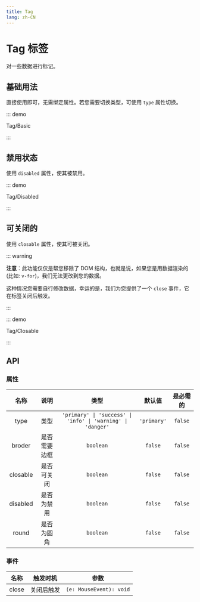 ```yaml
---
title: Tag
lang: zh-CN
---
```


# Tag 标签

对一些数据进行标记。

## 基础用法

直接使用即可，无需绑定属性。若您需要切换类型，可使用 `type` 属性切换。

::: demo

Tag/Basic

:::

## 禁用状态

使用 `disabled` 属性，使其被禁用。

::: demo

Tag/Disabled

:::

## 可关闭的

使用 `closable` 属性，使其可被关闭。

::: warning

**注意**：此功能仅仅是帮您移除了 DOM 结构，也就是说，如果您是用数据渲染的(比如: `v-for`)，我们无法更改到您的数据。

这种情况您需要自行修改数据，幸运的是，我们为您提供了一个 `close` 事件，它在标签关闭后触发。

:::

::: demo

Tag/Closable

:::


## API

### 属性

| 名称 | 说明 | 类型 | 默认值 | 是必需的 |
| :---: | :---: | :---: | :---: | :---: |
| type | 类型 | `'primary' \| 'success' \| 'info' \| 'warning' \| 'danger'` | `'primary'` | `false` |
| broder | 是否需要边框 | `boolean` | `false` | `false` |
| closable | 是否可关闭 | `boolean` | `false` | `false` |
| disabled | 是否为禁用 | `boolean` | `false` | `false` |
| round | 是否为圆角 | `boolean` | `false` | `false` |

### 事件

| 名称 | 触发时机 | 参数 |
| :---: | :---: | :---: |
| close | 关闭后触发 | `(e: MouseEvent): void` |